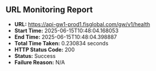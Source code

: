 ## URL Monitoring Report

- **URL:** https://api-gw1-prod1.fisglobal.com/gw/v1/health
- **Start Time:** 2025-06-15T10:48:04.168053
- **End Time:** 2025-06-15T10:48:04.398887
- **Total Time Taken:** 0.230834 seconds
- **HTTP Status Code:** 200
- **Status:** Success
- **Failure Reason:** N/A
